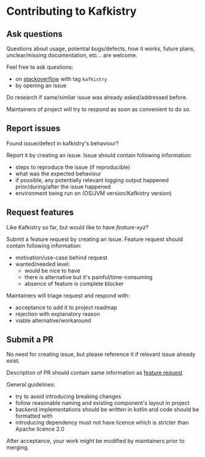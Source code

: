 # Contributing to Kafkistry

## Ask questions

Questions about usage, potential bugs/defects, how it works, future plans, unclear/missing documentation, etc... 
are welcome.

Feel free to ask questions:
- on [stackoverflow](http://stackoverflow.com) with tag `kafkistry`
- by opening an issue 

Do research if same/similar issue was already asked/addressed before.

Maintainers of project will try to respond as soon as convenient to do so.

## Report issues 

Found issue/defect in kafkistry's behaviour?

Report it by creating an issue.
Issue should contain following information:
- steps to reproduce the issue (if reproducible)
- what was the expected behaviour
- if possible, any potentially relevant logging output happened prior/during/after the issue happened
- environment being run on (OS/JVM version/Kafkistry version)

## Request features

Like Kafkistry so far, but would like to have _feature-xyz_?

Submit a feature request by creating an issue.
Feature request should contain following information:
 - motivation/use-case behind request
 - wanted/needed level:
   - would be nice to have
   - there is alternative but it's painful/time-consuming
   - absence of feature is complete blocker

Maintainers will triage request and respond with:
 - acceptance to add it to project roadmap
 - rejection with explanatory reason
 - viable alternative/workaround

## Submit a PR

No need for creating issue, but please reference it if relevant issue already exist.

Description of PR should contain same information as [feature request](#request-features)

General guidelines:
 - try to avoid introducing breaking changes
 - follow reasonable naming and existing component's layout in project
 - backend implementations should be written in kotlin and code should be formatted with
 - introducing dependency must not have licence which is stricter than Apache licence 2.0 

After acceptance, your work might be modified by maintainers prior to merging.